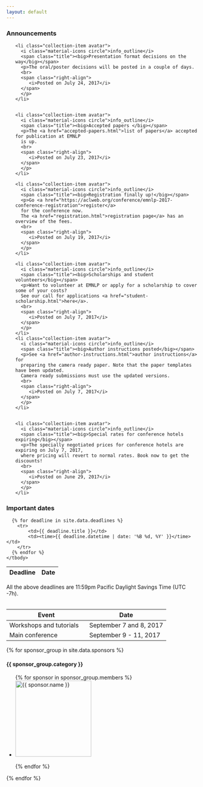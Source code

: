 ```yaml
---
layout: default
---
```


<div class="section">
  <h3>Announcements</h3>
</div>

  <ul class="collection">



    <li class="collection-item avatar">
      <i class="material-icons circle">info_outline</i>
      <span class="title"><big>Presentation format decisions on the way</big></span>
      <p>The oral/poster decisions will be posted in a couple of days.
      <br>
      <span class="right-align">
         <i>Posted on July 24, 2017</i>
      </span>
      </p>
    </li>  


    <li class="collection-item avatar">
      <i class="material-icons circle">info_outline</i>
      <span class="title"><big>Accepted papers </big></span>
      <p>The <a href="accepted-papers.html">list of papers</a> accepted for publication at EMNLP
      is up.
      <br>
      <span class="right-align">
         <i>Posted on July 23, 2017</i>
      </span>
      </p>
    </li>  

    <li class="collection-item avatar">
      <i class="material-icons circle">info_outline</i>
      <span class="title"><big>Registration finally up!</big></span>
      <p>Go <a href="https://aclweb.org/conference/emnlp-2017-conference-registration">register</a>
      for the conference now.
      The <a href="registration.html">registration page</a> has an overview of the fees.
      <br>
      <span class="right-align">
         <i>Posted on July 19, 2017</i>
      </span>
      </p>
    </li>

    <li class="collection-item avatar">
      <i class="material-icons circle">info_outline</i>
      <span class="title"><big>Scholarships and student volunteers</big></span>
      <p>Want to volunteer at EMNLP or apply for a scholarship to cover some of your costs?
      See our call for applications <a href="student-scholarship.html">here</a>.
      <br>
      <span class="right-align">
         <i>Posted on July 7, 2017</i>
      </span>
      </p>
    </li>
    <li class="collection-item avatar">
      <i class="material-icons circle">info_outline</i>
      <span class="title"><big>Author instructions posted</big></span>
      <p>See <a href="author-instructions.html">author instructions</a> for
      preparing the camera ready paper. Note that the paper templates have been updated.
      Camera ready submissions must use the updated versions.
      <br>
      <span class="right-align">
         <i>Posted on July 7, 2017</i>
      </span>
      </p>
    </li>


    <li class="collection-item avatar">
      <i class="material-icons circle">info_outline</i>
      <span class="title"><big>Special rates for conference hotels expiring</big></span>
      <p>The specially negotiated prices for conference hotels are expiring on July 7, 2017,
      where pricing will revert to normal rates. Book now to get the discounts!
      <br>
      <span class="right-align">
         <i>Posted on June 29, 2017</i>
      </span>
      </p>
    </li>


  </ul>

<div id="calendar" class="section">
  <h3>Important dates</h3>

  <table class="striped deadline">
    <thead>
      <tr>
          <th data-field="event">Deadline</th>
          <th data-field="date">Date</th>
      </tr>
    </thead>
    <tbody>

      {% for deadline in site.data.deadlines %}
        <tr>
            <td>{{ deadline.title }}</td>
            <td><time>{{ deadline.datetime | date: '%B %d, %Y' }}</time></td>
        </tr>
      {% endfor %}
    </tbody>
  </table>


  <div class="center-align" style="margin-top: 1em;">
    All the above deadlines are 11:59pm Pacific Daylight Savings Time (UTC -7h).
  </div>

  <br/>

  <table class="striped event">
    <thead>
      <tr>
          <th style="width: 50%" data-field="event">Event</th>
          <th data-field="date">Date</th>
      </tr>
    </thead>
    <tbody>
      <tr>
        <td>Workshops and tutorials</td>
        <td><time>September 7 and 8, 2017</time></td>
      </tr>
      <tr>
        <td>Main conference</td>
        <td><time>September 9 - 11, 2017 </time></td>
      </tr>
    </tbody>
    </table>

</div>

<div id="sponsors" class="section">


{% for sponsor_group in site.data.sponsors %}
  <div class="sponsor-group center-align">
  <h4 style="clear: both;">{{ sponsor_group.category }}</h4>



  <ul>
  {% for sponsor in sponsor_group.members %}
    <li>
       <a href="#{{ sponsor.name }}"><img alt="{{ sponsor.name }}" src="logos/{{ sponsor.shortname }}.png" style="width:200px !important"/></a>
    </li>

  {% endfor %}
  </ul>
  </div>


{% endfor %}




<div style="clear: both"></div>
</div>


<!--
<div id="contacts" class="section">
  <h2>Collocated Events</h2>
  <p>
  EMNLP 2016 is collocated with <a href="	http://amtaweb.org/amta-2016-in-austin-tx">AMTA 2016</a>, hosted by the Association for Machine Translation in the Americas from October 28 to November 1, 2016.
  </p>
  <p>
  <a href="http://www.humancomputation.com/2016/">HCOMP 2016</a>, the 4th AAAI Conference on Human Computation and Crowdsourcing  will also be held in Austin, TX with main conference on October 30 to November 3.
  </p>
</div>
!-->
